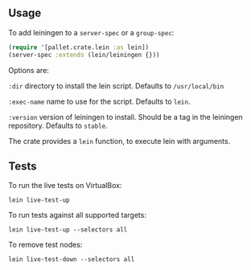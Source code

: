 ## Usage

To add leiningen to a `server-spec` or a `group-spec`:

```clj
(require '[pallet.crate.lein :as lein])
(server-spec :extends (lein/leiningen {}))
```

Options are:

`:dir`
directory to install the lein script.  Defaults to `/usr/local/bin`

`:exec-name`
name to use for the script.  Defaults to `lein`.

`:version`
version of leiningen to install.  Should be a tag in the leiningen
repository. Defaults to `stable`.


The crate provides a `lein` function, to execute lein with arguments.

## Tests

To run the live tests on VirtualBox:

```
lein live-test-up
```

To run tests against all supported targets:

```
lein live-test-up --selectors all
```

To remove test nodes:

```
lein live-test-down --selectors all
```
